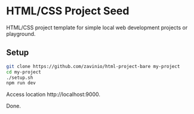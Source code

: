 # HTML/CSS Project Seed

HTML/CSS project template for simple local web development projects or playground.


## Setup

```bash
git clone https://github.com/zavinio/html-project-bare my-project
cd my-project 
./setup.sh
npm run dev
```
Access location http://localhost:9000.

Done.
